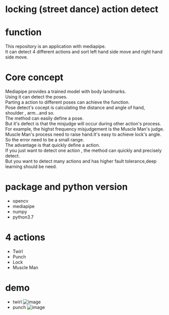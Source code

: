 # locking (street dance) action detect

# function
This repository is an application with mediapipe.  
It can detect 4 different actions and sort left hand side move and right hand side move.

# Core concept
Mediapipe provides a trained model with body landmarks.  
Using it can detect the poses.   
Parting a action to different poses can achieve the function.  
Pose detect's cocept is calculating the distance and angle of hand, shoulder , arm...and so.  
The method can easily define a pose.  
But it's defect is that the misjudge will occur during other action's process.  
For example, the highst frequency misjudgement is the Muscle Man's judge.  
Muscle Man's process need to raise hand.It's easy to achieve lock's angle.  
So the error need to be a small range.  
The advantage is that quickly define a action.  
If you just want to detect one action , the method can quickly and precisely detect.  
But you want to detect many actions and has higher fault tolerance,deep learning should be need.  


# package and python version
- opencv
- mediapipe
- numpy
- python3.7

# 4 actions
- Twirl
- Punch
- Lock
- Muscle Man

# demo
- twirl
![image](https://github.com/ggjj321/locking-street-dance-action-detect/blob/main/demo/MediaPipe%20Pose%202021-08-14%2012-47-42_Trim.gif)
- punch
![image](https://github.com/ggjj321/locking-street-dance-action-detect/blob/main/demo/MediaPipe%20Pose%202021-08-14%2012-45-33_Trim.gif)


